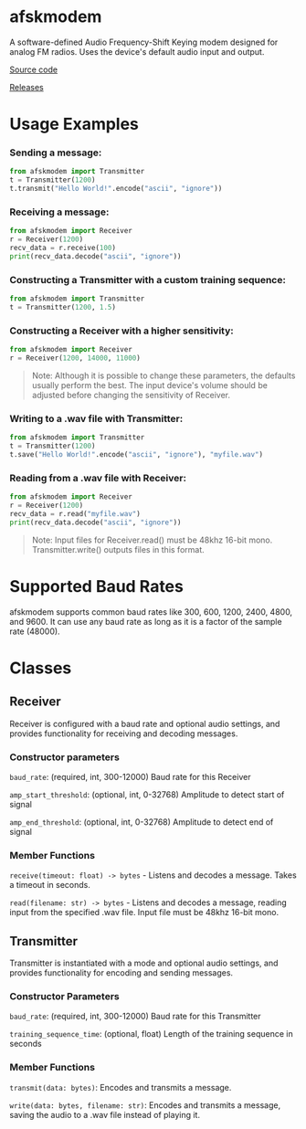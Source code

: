 # afskmodem
A software-defined Audio Frequency-Shift Keying modem designed for analog FM 
radios. Uses the device's default audio input and output.

[Source code](https://github.com/lavajuno/afskmodem)

[Releases](https://github.com/lavajuno/afskmodem/releases)

# Usage Examples

### Sending a message:
```python
from afskmodem import Transmitter
t = Transmitter(1200)
t.transmit("Hello World!".encode("ascii", "ignore"))
```

### Receiving a message:
```python
from afskmodem import Receiver
r = Receiver(1200)
recv_data = r.receive(100)
print(recv_data.decode("ascii", "ignore"))
```

### Constructing a Transmitter with a custom training sequence:
```python
from afskmodem import Transmitter
t = Transmitter(1200, 1.5)
```

### Constructing a Receiver with a higher sensitivity:
```python
from afskmodem import Receiver
r = Receiver(1200, 14000, 11000)
```

> Note: Although it is possible to change these parameters, the defaults usually
> perform the best.
> The input device's volume should be adjusted before changing the sensitivity
> of Receiver.

### Writing to a .wav file with Transmitter:
```python
from afskmodem import Transmitter
t = Transmitter(1200)
t.save("Hello World!".encode("ascii", "ignore"), "myfile.wav")
```

### Reading from a .wav file with Receiver:
```python
from afskmodem import Receiver
r = Receiver(1200)
recv_data = r.read("myfile.wav")
print(recv_data.decode("ascii", "ignore"))
```

> Note: Input files for Receiver.read() must be 48khz 16-bit mono.
> Transmitter.write() outputs files in this format.

# Supported Baud Rates
afskmodem supports common baud rates like 300, 600, 1200, 2400, 4800, and 9600.
It can use any baud rate as long as it is a factor of the sample rate (48000).

# Classes

## Receiver

Receiver is configured with a baud rate and optional audio settings,
and provides functionality for receiving and decoding messages.

### Constructor parameters

`baud_rate`: (required, int, 300-12000) Baud rate for this Receiver

`amp_start_threshold`: (optional, int, 0-32768) Amplitude to detect start of 
signal

`amp_end_threshold`: (optional, int, 0-32768) Amplitude to detect end of signal


### Member Functions

`receive(timeout: float) -> bytes` - Listens and decodes a message. Takes a 
timeout in seconds.

`read(filename: str) -> bytes` - Listens and decodes a message, reading input
from the specified .wav file. Input file must be 48khz 16-bit mono.

## Transmitter

Transmitter is instantiated with a mode and optional audio settings,
and provides functionality for encoding and sending messages.

### Constructor Parameters

`baud_rate`: (required, int, 300-12000) Baud rate for this Transmitter

`training_sequence_time`: (optional, float) Length of the training sequence in 
seconds

### Member Functions

`transmit(data: bytes)`: Encodes and transmits a message.

`write(data: bytes, filename: str)`: Encodes and transmits a message, saving 
the audio to a .wav file instead of playing it.
